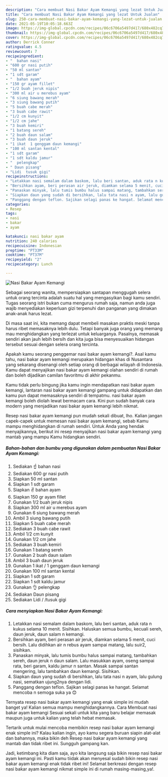 ```yaml
---
description: "Cara membuat Nasi Bakar Ayam Kemangi yang lezat Untuk Jualan"
title: "Cara membuat Nasi Bakar Ayam Kemangi yang lezat Untuk Jualan"
slug: 250-cara-membuat-nasi-bakar-ayam-kemangi-yang-lezat-untuk-jualan
date: 2021-05-19T10:05:18.663Z
image: https://img-global.cpcdn.com/recipes/06c6706a5497d417/680x482cq70/nasi-bakar-ayam-kemangi-foto-resep-utama.jpg
thumbnail: https://img-global.cpcdn.com/recipes/06c6706a5497d417/680x482cq70/nasi-bakar-ayam-kemangi-foto-resep-utama.jpg
cover: https://img-global.cpcdn.com/recipes/06c6706a5497d417/680x482cq70/nasi-bakar-ayam-kemangi-foto-resep-utama.jpg
author: Derrick Conner
ratingvalue: 4.5
reviewcount: 7
recipeingredient:
- "  bahan nasi"
- "600 gr nasi putih"
- "50 ml santan"
- "1 sdt garam"
- "  bahan ayam"
- "150 gr ayam fillet"
- "1/2 buah jeruk nipis"
- "300 ml air u merebus ayam"
- "6 siung bawang merah"
- "3 siung bawang putih"
- "5 buah cabe merah"
- "3 buah cabe rawit"
- "1/2 cm kunyit"
- "1/2 cm jahe"
- "3 buah kemiri"
- "1 batang sereh"
- "2 buah daun salam"
- "3 buah daun jeruk"
- "1 ikat  1 genggam daun kemangi"
- "100 ml santan kental"
- "1 sdt garam"
- "1 sdt kaldu jamur"
- "  pelengkap"
- " Daun pisang"
- "Lidi  tusuk gigi"
recipeinstructions:
- "Letakkan nasi semalam dalam baskom, lalu beri santan, aduk rata n kukus selama 10 menit. Sisihkan. Haluskan semua bumbu, kecuali sereh, daun jeruk, daun salam n kemangi."
- "Bersihkan ayam, beri perasan air jeruk, diamkan selama 5 menit, cuci bersih. Lalu didihkan air n rebus ayam sampai matang, lalu suir2, sisihkan."
- "Panaskan minyak, lalu tumis bumbu halus sampai matang, tambahkan sereh, daun jeruk n daun salam. Lalu masukkan ayam, oseng sampai rata, beri garam, kaldu jamur n santan. Masak sampai santan mengering, lalu tambahkan daun kemangi. Sisihkan."
- "Siapkan daun yang sudah di bersihkan, lalu tata nasi n ayam, lalu gulung nasi, sematkan ujung2nya dengan lidi."
- "Panggang dengan teflon. Sajikan selagi panas ke hangat. Selamat mencoba n semoga suka ya 😊"
categories:
- Resep
tags:
- nasi
- bakar
- ayam

katakunci: nasi bakar ayam 
nutrition: 240 calories
recipecuisine: Indonesian
preptime: "PT33M"
cooktime: "PT37M"
recipeyield: "2"
recipecategory: Lunch

---
```



![Nasi Bakar Ayam Kemangi](https://img-global.cpcdn.com/recipes/06c6706a5497d417/680x482cq70/nasi-bakar-ayam-kemangi-foto-resep-utama.jpg)

Sebagai seorang wanita, mempersiapkan santapan menggugah selera untuk orang tercinta adalah suatu hal yang mengasyikan bagi kamu sendiri. Tugas seorang istri bukan cuma mengurus rumah saja, namun anda juga wajib menyediakan keperluan gizi terpenuhi dan panganan yang dimakan anak-anak harus lezat.

Di masa  saat ini, kita memang dapat membeli masakan praktis meski tanpa harus ribet memasaknya lebih dulu. Tetapi banyak juga orang yang memang mau menghidangkan yang terlezat untuk keluarganya. Pasalnya, memasak sendiri akan jauh lebih bersih dan kita juga bisa menyesuaikan hidangan tersebut sesuai dengan selera orang tercinta. 



Apakah kamu seorang penggemar nasi bakar ayam kemangi?. Asal kamu tahu, nasi bakar ayam kemangi merupakan hidangan khas di Nusantara yang sekarang disenangi oleh setiap orang di berbagai wilayah di Indonesia. Kamu dapat menyajikan nasi bakar ayam kemangi olahan sendiri di rumah dan boleh dijadikan camilan favoritmu di akhir pekanmu.

Kamu tidak perlu bingung jika kamu ingin mendapatkan nasi bakar ayam kemangi, lantaran nasi bakar ayam kemangi gampang untuk didapatkan dan kamu pun dapat memasaknya sendiri di tempatmu. nasi bakar ayam kemangi boleh diolah lewat bermacam cara. Kini pun sudah banyak cara modern yang menjadikan nasi bakar ayam kemangi lebih nikmat.

Resep nasi bakar ayam kemangi pun mudah sekali dibuat, lho. Kalian jangan capek-capek untuk memesan nasi bakar ayam kemangi, sebab Kamu mampu menghidangkan di rumah sendiri. Untuk Anda yang hendak menyajikannya, berikut ini resep menyajikan nasi bakar ayam kemangi yang mantab yang mampu Kamu hidangkan sendiri.

<!--inarticleads1-->

##### Bahan-bahan dan bumbu yang digunakan dalam pembuatan Nasi Bakar Ayam Kemangi:

1. Sediakan  ☝️ bahan nasi
1. Sediakan 600 gr nasi putih
1. Siapkan 50 ml santan
1. Siapkan 1 sdt garam
1. Siapkan  ✌ bahan ayam
1. Siapkan 150 gr ayam fillet
1. Gunakan 1/2 buah jeruk nipis
1. Siapkan 300 ml air u merebus ayam
1. Gunakan 6 siung bawang merah
1. Ambil 3 siung bawang putih
1. Siapkan 5 buah cabe merah
1. Sediakan 3 buah cabe rawit
1. Ambil 1/2 cm kunyit
1. Gunakan 1/2 cm jahe
1. Sediakan 3 buah kemiri
1. Gunakan 1 batang sereh
1. Gunakan 2 buah daun salam
1. Ambil 3 buah daun jeruk
1. Gunakan 1 ikat / 1 genggam daun kemangi
1. Gunakan 100 ml santan kental
1. Siapkan 1 sdt garam
1. Siapkan 1 sdt kaldu jamur
1. Gunakan  👌 pelengkap
1. Sediakan  Daun pisang
1. Sediakan Lidi / /tusuk gigi




<!--inarticleads2-->

##### Cara menyiapkan Nasi Bakar Ayam Kemangi:

1. Letakkan nasi semalam dalam baskom, lalu beri santan, aduk rata n kukus selama 10 menit. Sisihkan. Haluskan semua bumbu, kecuali sereh, daun jeruk, daun salam n kemangi.
1. Bersihkan ayam, beri perasan air jeruk, diamkan selama 5 menit, cuci bersih. Lalu didihkan air n rebus ayam sampai matang, lalu suir2, sisihkan.
1. Panaskan minyak, lalu tumis bumbu halus sampai matang, tambahkan sereh, daun jeruk n daun salam. Lalu masukkan ayam, oseng sampai rata, beri garam, kaldu jamur n santan. Masak sampai santan mengering, lalu tambahkan daun kemangi. Sisihkan.
1. Siapkan daun yang sudah di bersihkan, lalu tata nasi n ayam, lalu gulung nasi, sematkan ujung2nya dengan lidi.
1. Panggang dengan teflon. Sajikan selagi panas ke hangat. Selamat mencoba n semoga suka ya 😊




Ternyata resep nasi bakar ayam kemangi yang enak simple ini mudah banget ya! Kalian semua mampu menghidangkannya. Cara Membuat nasi bakar ayam kemangi Sesuai sekali untuk kita yang baru belajar memasak maupun juga untuk kalian yang telah hebat memasak.

Tertarik untuk mulai mencoba membikin resep nasi bakar ayam kemangi enak simple ini? Kalau kalian ingin, ayo kamu segera buruan siapin alat-alat dan bahannya, maka bikin deh Resep nasi bakar ayam kemangi yang mantab dan tidak ribet ini. Sungguh gampang kan. 

Jadi, ketimbang kita diam saja, ayo kita langsung saja bikin resep nasi bakar ayam kemangi ini. Pasti kamu tiidak akan menyesal sudah bikin resep nasi bakar ayam kemangi enak tidak ribet ini! Selamat berkreasi dengan resep nasi bakar ayam kemangi nikmat simple ini di rumah masing-masing,ya!.

